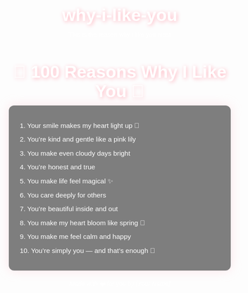 # why-i-like-you
This is the reason why i like you most
<!DOCTYPE html>
<html lang="en">
<head>
  <meta charset="UTF-8">
  <meta name="viewport" content="width=device-width, initial-scale=1.0">
  <title>100 Reasons Why I Like You 🌸</title>
  <style>
    body {
      font-family: "Poppins", sans-serif;
      background-image: url('https://images.unsplash.com/photo-1592928303034-318c92ffbfc2?auto=format&fit=crop&w=1200&q=80'); /* 🌸 Pink Lily from Unsplash */
      background-size: cover;
      background-position: center;
      background-attachment: fixed;
      color: #fff;
      text-align: center;
      margin: 0;
      padding: 20px;
      overflow: hidden;
    }

    /* ✨ Glowing Line Animation */
    .glow-line {
      position: absolute;
      width: 2px;
      height: 100%;
      background: linear-gradient(180deg, rgba(255,182,193,0), rgba(255,255,255,0.9), rgba(255,182,193,0));
      animation: moveGlow 6s linear infinite;
      filter: blur(1px);
      opacity: 0.7;
    }

    @keyframes moveGlow {
      0% { transform: translateY(-100%) rotate(0deg); }
      100% { transform: translateY(100%) rotate(0deg); }
    }

    .glow-line:nth-child(1) { left: 10%; animation-delay: 0s; }
    .glow-line:nth-child(2) { left: 30%; animation-delay: 1.5s; }
    .glow-line:nth-child(3) { left: 50%; animation-delay: 3s; }
    .glow-line:nth-child(4) { left: 70%; animation-delay: 4.5s; }
    .glow-line:nth-child(5) { left: 90%; animation-delay: 6s; }

    h1 {
      font-size: 2.8em;
      margin-bottom: 10px;
      text-shadow: 2px 2px 10px #ffb6c1;
      position: relative;
      z-index: 2;
    }

    ul {
      list-style: none;
      padding: 0;
      max-width: 600px;
      margin: auto;
      text-align: left;
      background: rgba(0,0,0,0.5);
      border-radius: 12px;
      padding: 25px;
      box-shadow: 0 0 25px rgba(255,192,203,0.4);
      position: relative;
      z-index: 2;
    }

    li {
      margin: 10px 0;
      font-size: 1.1em;
      line-height: 1.4em;
    }

    footer {
      margin-top: 20px;
      font-style: italic;
      position: relative;
      z-index: 2;
    }

    /* 🎶 Hide embedded YouTube */
    iframe {
      position: fixed;
      width: 1px;
      height: 1px;
      opacity: 0;
      pointer-events: none;
    }
  </style>
</head>
<body>
  <!-- ✨ Glowing Lines -->
  <div class="glow-line"></div>
  <div class="glow-line"></div>
  <div class="glow-line"></div>
  <div class="glow-line"></div>
  <div class="glow-line"></div>

  <h1>🌸 100 Reasons Why I Like You 🌸</h1>

  <ul>
    <li>1. Your smile makes my heart light up 💖</li>
    <li>2. You’re kind and gentle like a pink lily</li>
    <li>3. You make even cloudy days bright</li>
    <li>4. You’re honest and true</li>
    <li>5. You make life feel magical ✨</li>
    <li>6. You care deeply for others</li>
    <li>7. You’re beautiful inside and out</li>
    <li>8. You make my heart bloom like spring 🌷</li>
    <li>9. You make me feel calm and happy</li>
    <li>10. You’re simply you — and that’s enough 💞</li>
    <!-- Keep going up to 100 -->
  </ul>

  <footer>Made with ❤️ for you by [Your Name]</footer>

  <!-- 🎵 Hidden YouTube Background Music -->
  <iframe 
    src="https://www.youtube.com/embed/FjHGZj2IjBk?autoplay=1&loop=1&playlist=FjHGZj2IjBk"
    frameborder="0"
    allow="autoplay; encrypted-media"
    allowfullscreen>
  </iframe>
</body>
</html>
